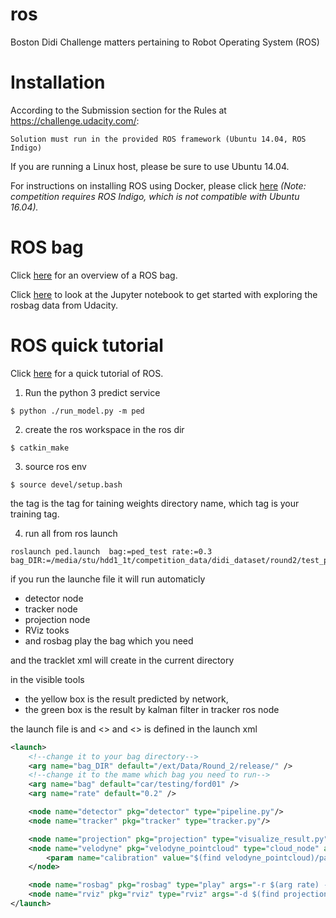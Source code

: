 # ros
Boston Didi Challenge matters pertaining to Robot Operating System (ROS)

# Installation

According to the Submission section for the Rules at https://challenge.udacity.com/:
```
Solution must run in the provided ROS framework (Ubuntu 14.04, ROS Indigo)
```

If you are running a Linux host, please be sure to use Ubuntu 14.04.


For instructions on installing ROS using Docker, please click [here](./docs/installation.md)
*(Note: competition requires ROS Indigo, which is not compatible with Ubuntu 16.04).*

# ROS bag
Click [here](./docs/rosbag.md) for an overview of a ROS bag.

Click [here](./docs/rosbag_exploration.ipynb) to look at the Jupyter notebook to get started with exploring the rosbag data from Udacity.

# ROS quick tutorial
Click [here](./docs/ros_quick_tutorial.md) for a quick tutorial of ROS.

1. Run the python 3 predict service
```
$ python ./run_model.py -m ped 
```

2. create the ros workspace in the ros dir
```
$ catkin_make
```
3. source ros env
```
$ source devel/setup.bash
```

the tag is the tag for taining weights directory name, which tag is your training tag.

4. run all from ros launch
```
roslaunch ped.launch  bag:=ped_test rate:=0.3 bag_DIR:=/media/stu/hdd1_1t/competition_data/didi_dataset/round2/test_ped
```

if you run the launche file
it will run automaticly
- detector node
- tracker node
- projection node
- RViz tooks
- and rosbag play the bag which you need

and the tracklet xml will create in the current directory

in the visible tools
- the yellow box is the result predicted by network,
- the green box is the result by kalman filter in tracker ros node

the launch file is
and <<bag>> and <<rate>> is defined in the launch xml
``` xml
<launch>
    <!--change it to your bag directory-->
    <arg name="bag_DIR" default="/ext/Data/Round_2/release/" />
    <!--change it to the mame which bag you need to run-->
    <arg name="bag" default="car/testing/ford01" />
    <arg name="rate" default="0.2" />

    <node name="detector" pkg="detector" type="pipeline.py"/>
    <node name="tracker" pkg="tracker" type="tracker.py"/>

    <node name="projection" pkg="projection" type="visualize_result.py" args="$(find projection)/scripts/ost_new.yaml"/>
    <node name="velodyne" pkg="velodyne_pointcloud" type="cloud_node" args="">
        <param name="calibration" value="$(find velodyne_pointcloud)/params/32db.yaml" />
    </node>

    <node name="rosbag" pkg="rosbag" type="play" args="-r $(arg rate) -l --clock $(arg bag_DIR)/$(arg bag).bag"/>
    <node name="rviz" pkg="rviz" type="rviz" args="-d $(find projection)/launch/config-result.rviz"  />
</launch>

```